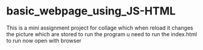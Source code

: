 # basic_webpage_using_JS-HTML
This is a mini assignment project for collage which when reload it changes the picture which are stored  to run the program u need to run the index.html to run now open with browser

